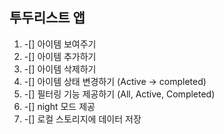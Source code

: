 ## 투두리스트 앱

1. -[] 아이템 보여주기
2. -[] 아이템 추가하기
3. -[] 아이템 삭제하기
4. -[] 아이템 상태 변경하기 (Active -> completed)
5. -[] 필터링 기능 제공하기 (All, Active, Completed)
6. -[] night 모드 제공
7. -[] 로컬 스토리지에 데이터 저장
